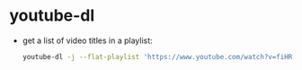 
# youtube-dl

+ get a list of video titles in a playlist:

	```bash
	youtube-dl -j --flat-playlist 'https://www.youtube.com/watch?v=fiHRBD17HLU&index=1&list=PLsRo8FEJKxV9F1AJvkj0jgK6IAt2QRBMA' | jq ".title"
	```
